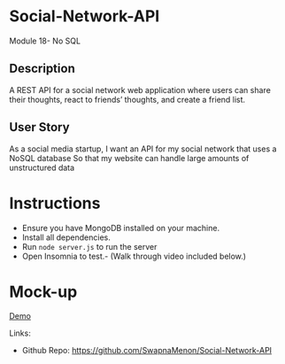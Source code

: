 # Social-Network-API
Module 18- No SQL

## Description

A REST API for a social network web application where users can share their thoughts, react to friends’ thoughts, and create a friend list.

##  User Story

As a social media startup, 
I want an API for my social network that uses a NoSQL database 
So that my website can handle large amounts of unstructured data


# Instructions

- Ensure you have MongoDB installed on your machine.
- Install all dependencies. 
- Run `node server.js` to run the server
- Open Insomnia to test.- (Walk through video included below.) 


# Mock-up

[Demo](https://drive.google.com/file/d/1G0sqzuxmzgZCov2QVwLKMeW6Vq3wdF4T/view)



Links:

- Github Repo: https://github.com/SwapnaMenon/Social-Network-API



